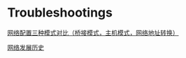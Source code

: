 # Troubleshootings

[网络配置三种模式对比（桥接模式，主机模式，网络地址转换）](https://cloud.tencent.com/developer/article/1184666)

[网络发展历史](https://blog.csdn.net/mcsbary/article/details/120391169)